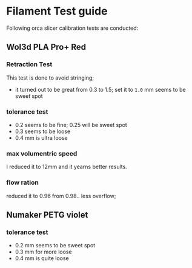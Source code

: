 # Filament Test guide

Following orca slicer calibration tests are conducted:

## Wol3d PLA Pro+ Red

### Retraction Test

This test is done to avoid stringing;
- it turned out to be great from 0.3 to 1.5; set it to `1.0` mm seems to be sweet spot

### tolerance test

- 0.2 seems to be fine; 0.25 will be sweet spot
- 0.3 seems to be loose
- 0.4 mm is ultra loose

### max volumentric speed

I reduced it to 12mm and it yearns better results.

### flow ration

reduced it to 0.96 from 0.98.. less overflow; 

## Numaker PETG violet

### tolerance test

- 0.2 mm seems to be sweet spot
- 0.3 mm for more loose
- 0.4 mm is quite loose